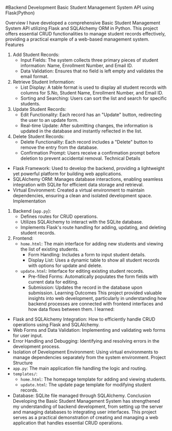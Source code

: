 #Backend Development
Basic Student Management System API using Flask(Python)

Overview
I have developed a comprehensive Basic Student Management System API utilizing Flask and SQLAlchemy ORM in Python. This project offers essential CRUD functionalities to manage student records effectively, providing a practical example of a web-based management system.
Features
1. Add Student Records: 
   - Input Fields: The system collects three primary pieces of student information: Name, Enrollment Number, and Email ID.
   - Data Validation: Ensures that no field is left empty and validates the email format.
2. Retrieve Student Information:
   - List Display: A table format is used to display all student records with columns for S.No, Student Name, Enrollment Number, and Email ID.
   - Sorting and Searching: Users can sort the list and search for specific students.
3. Update Student Records:
   - Edit Functionality: Each record has an "Update" button, redirecting the user to an update form.
   - Real-time Update: After submitting changes, the information is updated in the database and instantly reflected in the list.
4. Delete Student Records:
   - Delete Functionality: Each record includes a "Delete" button to remove the entry from the database.
   - Confirmation Prompt: Users receive a confirmation prompt before deletion to prevent accidental removal.
 Technical Details
- Flask Framework: Used to develop the backend, providing a lightweight yet powerful platform for building web applications.
- SQLAlchemy ORM: Manages database interactions, enabling seamless integration with SQLite for efficient data storage and retrieval.
- Virtual Environment: Created a virtual environment to maintain dependencies, ensuring a clean and isolated development space.
Implementation
1. Backend (`app.py`):
   - Defines routes for CRUD operations.
   - Utilizes SQLAlchemy to interact with the SQLite database.
   - Implements Flask's route handling for adding, updating, and deleting student records.
2. Frontend:
   - `home.html`: The main interface for adding new students and viewing the list of existing students.
     - Form Handling: Includes a form to input student details.
     - Display List: Uses a dynamic table to show all student records with options for update and delete.
   - `update.html`: Interface for editing existing student records.
     - Pre-filled Forms: Automatically populates the form fields with current data for editing.
     - Submission: Updates the record in the database upon submission.
Learning Outcomes
This project provided valuable insights into web development, particularly in understanding how backend processes are connected with frontend interfaces and how data flows between them. I learned:
- Flask and SQLAlchemy Integration: How to efficiently handle CRUD operations using Flask and SQLAlchemy.
- Web Forms and Data Validation: Implementing and validating web forms for user input.
- Error Handling and Debugging: Identifying and resolving errors in the development process.
- Isolation of Development Environment: Using virtual environments to manage dependencies separately from the system environment.
Project Structure
- `app.py`: The main application file handling the logic and routing.
- `templates/`:
  - `home.html`: The homepage template for adding and viewing students.
  - `update.html`: The update page template for modifying student records.
- Database: SQLite file managed through SQLAlchemy.
Conclusion
Developing the Basic Student Management System has strengthened my understanding of backend development, from setting up the server and managing databases to integrating user interfaces. This project serves as a practical demonstration of creating and managing a web application that handles essential CRUD operations.
